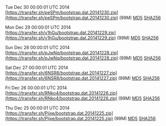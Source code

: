 Tue Dec 30 00:00:01 UTC 2014 [https://transfer.sh/peSPm/bootstrap.dat.20141230.zip](https://transfer.sh/peSPm/bootstrap.dat.20141230.zip) (99M) [MD5](https://transfer.sh/qD1Fp/md5.txt) [SHA256](https://transfer.sh/UzFJ6/sha256.txt)

Mon Dec 29 00:00:01 UTC 2014 [https://transfer.sh/y1hGu/bootstrap.dat.20141229.zip](https://transfer.sh/y1hGu/bootstrap.dat.20141229.zip) (99M) [MD5](https://transfer.sh/12SGB0/md5.txt) [SHA256](https://transfer.sh/1eRJrP/sha256.txt)

Sun Dec 28 00:00:01 UTC 2014 [https://transfer.sh/pJwNq/bootstrap.dat.20141228.zip](https://transfer.sh/pJwNq/bootstrap.dat.20141228.zip) (99M) [MD5](https://transfer.sh/A948p/md5.txt) [SHA256](https://transfer.sh/1eDDKp/sha256.txt)

Sat Dec 27 00:00:01 UTC 2014 [https://transfer.sh/6NSR8/bootstrap.dat.20141227.zip](https://transfer.sh/6NSR8/bootstrap.dat.20141227.zip) (99M) [MD5](https://transfer.sh/G51Dr/md5.txt) [SHA256](https://transfer.sh/PiPsn/sha256.txt)

Fri Dec 26 00:00:01 UTC 2014 [https://transfer.sh/RNko4/bootstrap.dat.20141226.zip](https://transfer.sh/RNko4/bootstrap.dat.20141226.zip) (99M) [MD5](https://transfer.sh/y0seN/md5.txt) [SHA256](https://transfer.sh/V6qmk/sha256.txt)

Thu Dec 25 00:00:01 UTC 2014 [https://transfer.sh/Pijxe/bootstrap.dat.20141225.zip](https://transfer.sh/Pijxe/bootstrap.dat.20141225.zip) (99M) [MD5](https://transfer.sh/15qMUV/md5.txt) [SHA256](https://transfer.sh/lf0d8/sha256.txt)
